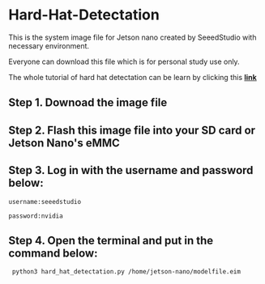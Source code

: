 # Hard-Hat-Detectation

This is the system image file for Jetson nano created by SeeedStudio with necessary environment.

Everyone can download this file which is for personal study use only.

The whole tutorial of hard hat detectation can be learn by clicking this [**link**](https://wiki.seeedstudio.com/HardHat/#deploy-the-ml-model-through-linux-python-sdk)

## Step 1. Downoad the image file

## Step 2. Flash this image file into your SD card or Jetson Nano's eMMC

## Step 3. Log in with the username and password below:

    username:seeedstudio

    password:nvidia
    
## Step 4. Open the terminal and put in the command below:

     python3 hard_hat_detectation.py /home/jetson-nano/modelfile.eim
